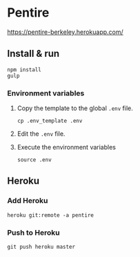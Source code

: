 # Pentire

https://pentire-berkeley.herokuapp.com/

## Install & run

```shell
npm install
gulp
```

### Environment variables

1. Copy the template to the global `.env` file.

    ```
    cp .env_template .env
    ```

1. Edit the `.env` file.

1. Execute the environment variables

    ```
    source .env
    ```

## Heroku

### Add Heroku

```
heroku git:remote -a pentire
```

### Push to Heroku

```
git push heroku master
```
